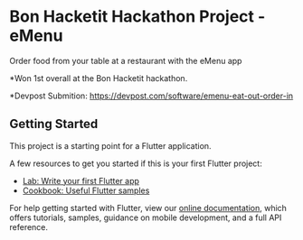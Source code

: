 # Bon Hacketit Hackathon Project - eMenu
Order food from your table at a restaurant with the eMenu app

  *Won 1st overall at the Bon Hacketit hackathon.
  
  *Devpost Submition: https://devpost.com/software/emenu-eat-out-order-in


## Getting Started

This project is a starting point for a Flutter application.

A few resources to get you started if this is your first Flutter project:

- [Lab: Write your first Flutter app](https://flutter.dev/docs/get-started/codelab)
- [Cookbook: Useful Flutter samples](https://flutter.dev/docs/cookbook)

For help getting started with Flutter, view our
[online documentation](https://flutter.dev/docs), which offers tutorials,
samples, guidance on mobile development, and a full API reference.
